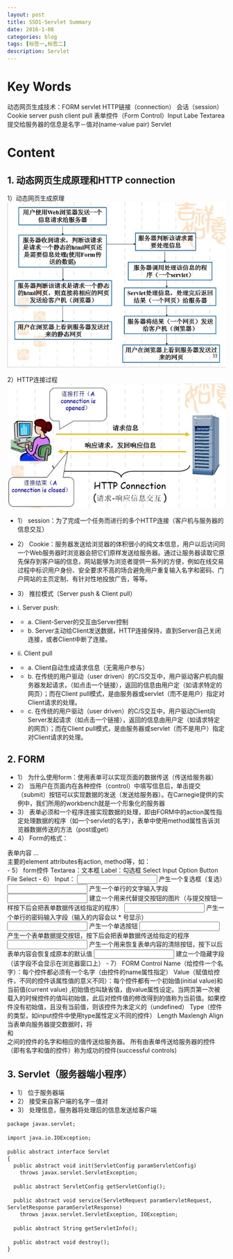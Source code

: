 ```yaml
---
layout: post
title: SSD1-Servlet Summary
date: 2016-1-08
categories: blog
tags: [标签一,标签二]
description: Servlet
---
```


# Key Words
动态网页生成技术：FORM servlet
HTTP链接（connection）
会话（session）
Cookie
server push
client pull
表单控件（Form Control）Input Labe Textarea
提交给服务器的信息是名字－值对(name-value pair)
Servlet

# Content
## 1.	动态网页生成原理和HTTP connection
1）动态网页生成原理
![](https://raw.githubusercontent.com/SophieCXT/blog.io/master/img/WHU/2016-1-07-01.jpg)

2）HTTP连接过程
![](https://raw.githubusercontent.com/SophieCXT/blog.io/master/img/WHU/2016-1-07-02.jpg)
- 1）	session：为了完成一个任务而进行的多个HTTP连接（客户机与服务器的信息交互）
- 2）	Cookie：服务器发送给浏览器的体积很小的纯文本信息，用户以后访问同一个Web服务器时浏览器会把它们原样发送给服务器。通过让服务器读取它原先保存到客户端的信息，网站能够为浏览者提供一系列的方便，例如在线交易过程中标识用户身份、安全要求不高的场合避免用户重复输入名字和密码、门户网站的主页定制、有针对性地投放广告，等等。 
- 3）	推拉模式（Server push & Client pull）
- i.	Server push:

- - a.	Client-Server的交互由Server控制

- - b.	Server主动给Client发送数据，HTTP连接保持，直到Server自己关闭连接，或者Client中断了连接。
- ii.	Client pull
- - a.	Client自动生成请求信息（无需用户参与）
- - b.	在传统的用户驱动（user driven）的C/S交互中，用户驱动客户机向服务器发起请求，（如点击一个链接），返回的信息由用户定（如请求特定的网页）；而在Client pull模式，是由服务器或servlet（而不是用户）指定对Client请求的处理。
- - c.	在传统的用户驱动（user driven）的C/S交互中，用户驱动Client向Server发起请求（如点击一个链接），返回的信息由用户定（如请求特定的网页）；而在Client pull模式，是由服务器或servlet（而不是用户）指定对Client请求的处理。

## 2.	FORM
- 1）	为什么使用form：使用表单可以实现页面的数据传送（传送给服务器）
- 2）	当用户在页面内在各种控件（control）中填写信息后，单击提交（submit）按钮可以实现数据的发送（发送给服务器）。在Carnegie提供的实例中，我们所用的workbench就是一个形象化的服务器
- 3）	表单必须和一个程序连接实现数据的处理，即由FORM中的action属性指定处理数据的程序（如一个servlet的名字），表单中使用method属性告诉浏览器数据传送的方法（post或get）
- 4）	Form的格式：
<FORM element attributes>
表单内容 ...
</FORM>
	主要的element attributes有action, method等，如：
<FORM action=“服务器上处理数据的程序名” method =“数据传输的方法(post或get)”>
</FORM>
- 5）	form控件
Textarea：文本框
Label：勾选框
Select
Input
Option
Button
File Select
- 6）	Input：
<INPUT type=“checkbox”> 产生一个复选框（复选）
<INPUT type=“text”> 产生一个单行的文字输入字段
<INPUT type=“image”> 建立一个用来代替提交按钮的图片（与提交按钮一样按下后会把表单数据传送给指定的程序）
<INPUT type=“password”> 产生一个单行的密码输入字段（输入的内容会以 * 号显示）
<INPUT type=“radio”> 产生一个单选按钮
<INPUT type=“submit”> 产生一个表单数据提交按钮，按下后会把表单数据传送给指定的程序
<INPUT type=“reset”> 产生一个用来恢复表单内容的清除按钮，按下以后表单内容会恢复成原本的默认值
<INPUT type=“hidden”> 建立一个隐藏字段（该字段不会显示在浏览器窗口上）
- 7）	FORM Control
Name（给控件一个名字）：每个控件都必须有一个名字（由控件的name属性指定）
Value（赋值给控件，不同的控件该属性值的意义不同）：每个控件都有一个初始值(initial value)和当前值(current value) ,初始值也叫缺省值，由value属性设定。当网页第一次被载入的时候控件的值叫初始值，此后对控件值的修改得到的值称为当前值。如果控件没有初始值，且没有当前值，则该控件为未定义的（undefined）
Type（控件的类型，如input控件中使用type属性定义不同的控件）
Length
Maxlengh
Align
当表单向服务器提交数据时，将<FORM>和</FORM>之间的控件的名字和相应的值传送给服务器。
所有由表单传送给服务器的控件（即有名字和值的控件）称为成功的控件(successful controls)

## 3.	Servlet（服务器端小程序）

- 1）	位于服务器端
- 2）	接受来自客户端的名字－值对
- 3）	处理信息，服务器将处理后的信息发送给客户端

```$xslt
package javax.servlet;

import java.io.IOException;

public abstract interface Servlet
{
  public abstract void init(ServletConfig paramServletConfig)
    throws javax.servlet.ServletException;

  public abstract ServletConfig getServletConfig();

  public abstract void service(ServletRequest paramServletRequest, ServletResponse paramServletResponse)
    throws javax.servlet.ServletException, IOException;

  public abstract String getServletInfo();

  public abstract void destroy();
}

```









